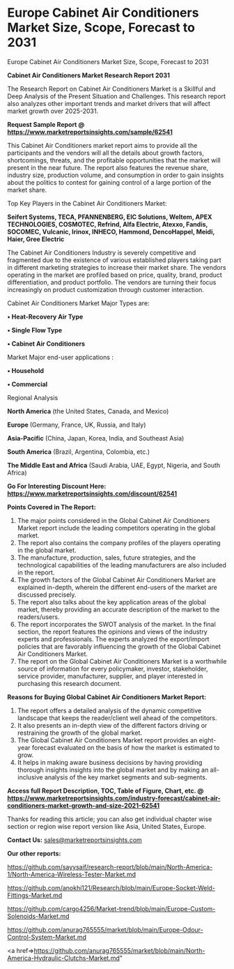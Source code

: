 # Europe Cabinet Air Conditioners Market Size, Scope, Forecast to 2031
Europe Cabinet Air Conditioners Market Size, Scope, Forecast to 2031

<strong>Cabinet Air Conditioners Market Research Report 2031</strong>

The Research Report on Cabinet Air Conditioners Market is a Skillful and Deep Analysis of the Present Situation and Challenges. This research report also analyzes other important trends and market drivers that will affect market growth over 2025-2031.

<strong>Request Sample Report @ <a href=https://www.marketreportsinsights.com/sample/62541>https://www.marketreportsinsights.com/sample/62541</a></strong>

This Cabinet Air Conditioners market report aims to provide all the participants and the vendors will all the details about growth factors, shortcomings, threats, and the profitable opportunities that the market will present in the near future. The report also features the revenue share, industry size, production volume, and consumption in order to gain insights about the politics to contest for gaining control of a large portion of the market share.

Top Key Players in the Cabinet Air Conditioners Market:

<strong>Seifert Systems, TECA, PFANNENBERG, EIC Solutions, Weltem, APEX TECHNOLOGIES, COSMOTEC, Refrind, Alfa Electric, Atexxo, Fandis, SOCOMEC, Vulcanic, Irinox, INHECO, Hammond, DencoHappel, Meidi, Haier, Gree Electric</strong>

The Cabinet Air Conditioners Industry is severely competitive and fragmented due to the existence of various established players taking part in different marketing strategies to increase their market share. The vendors operating in the market are profiled based on price, quality, brand, product differentiation, and product portfolio. The vendors are turning their focus increasingly on product customization through customer interaction.

Cabinet Air Conditioners Market Major Types are:

<strong>• Heat-Recovery Air Type

• Single Flow Type

• Cabinet Air Conditioners</strong>

Market Major end-user applications :

<strong>• Household

• Commercial</strong>

Regional Analysis

</u><strong><b>North America</b></strong> (the United States, Canada, and Mexico)

<strong><b>Europe </b></strong>(Germany, France, UK, Russia, and Italy)

<strong><b>Asia-Pacific</b></strong> (China, Japan, Korea, India, and Southeast Asia)

<strong><b>South America</b></strong> (Brazil, Argentina, Colombia, etc.)

<strong><b>The Middle East and Africa</b></strong> (Saudi Arabia, UAE, Egypt, Nigeria, and South Africa)

<strong>Go For Interesting Discount Here: <a href=https://www.marketreportsinsights.com/discount/62541>https://www.marketreportsinsights.com/discount/62541</a></strong>

<strong>Points Covered in The Report:</strong>
<ol>
  <li>The major points considered in the Global Cabinet Air Conditioners Market report include the leading competitors operating in the global market.</li>
  <li>The report also contains the company profiles of the players operating in the global market.</li>
  <li>The manufacture, production, sales, future strategies, and the technological capabilities of the leading manufacturers are also included in the report.</li>
  <li>The growth factors of the Global Cabinet Air Conditioners Market are explained in-depth, wherein the different end-users of the market are discussed precisely.</li>
  <li>The report also talks about the key application areas of the global market, thereby providing an accurate description of the market to the readers/users.</li>
  <li>The report incorporates the SWOT analysis of the market. In the final section, the report features the opinions and views of the industry experts and professionals. The experts analyzed the export/import policies that are favorably influencing the growth of the Global Cabinet Air Conditioners Market.</li>
  <li>The report on the Global Cabinet Air Conditioners Market is a worthwhile source of information for every policymaker, investor, stakeholder, service provider, manufacturer, supplier, and player interested in purchasing this research document.</li>
</ol>
<strong>Reasons for Buying Global Cabinet Air Conditioners Market Report:</strong>

<ol>
  <li>The report offers a detailed analysis of the dynamic competitive landscape that keeps the reader/client well ahead of the competitors.</li>
  <li>It also presents an in-depth view of the different factors driving or restraining the growth of the global market.</li>
  <li>The Global Cabinet Air Conditioners Market report provides an eight-year forecast evaluated on the basis of how the market is estimated to grow.</li>
  <li>It helps in making aware business decisions by having providing thorough insights insights into the global market and by making an all-inclusive analysis of the key market segments and sub-segments.</li>
</ol>
<strong>Access full Report Description, TOC, Table of Figure, Chart, etc. @ <a href=https://www.marketreportsinsights.com/industry-forecast/cabinet-air-conditioners-market-growth-and-size-2021-62541>https://www.marketreportsinsights.com/industry-forecast/cabinet-air-conditioners-market-growth-and-size-2021-62541</a></strong>


Thanks for reading this article; you can also get individual chapter wise section or region wise report version like Asia, United States, Europe.

<strong>Contact Us:</strong>
sales@marketreportsinsights.com

<strong>Our other reports:</strong>

<a href=https://github.com/sayysaif/research-report/blob/main/North-America-1/North-America-Wireless-Tester-Market.md>https://github.com/sayysaif/research-report/blob/main/North-America-1/North-America-Wireless-Tester-Market.md</a>

<a href=https://github.com/anokhi121/Research/blob/main/Europe-Socket-Weld-Fittings-Market.md>https://github.com/anokhi121/Research/blob/main/Europe-Socket-Weld-Fittings-Market.md</a>

<a href=https://github.com/cargo4256/Market-trend/blob/main/Europe-Custom-Solenoids-Market.md>https://github.com/cargo4256/Market-trend/blob/main/Europe-Custom-Solenoids-Market.md</a>

<a href=https://github.com/anurag765555/market/blob/main/Europe-Odour-Control-System-Market.md>https://github.com/anurag765555/market/blob/main/Europe-Odour-Control-System-Market.md</a>

<a href=>https://github.com/anurag765555/market/blob/main/North-America-Hydraulic-Clutchs-Market.md</a>"
